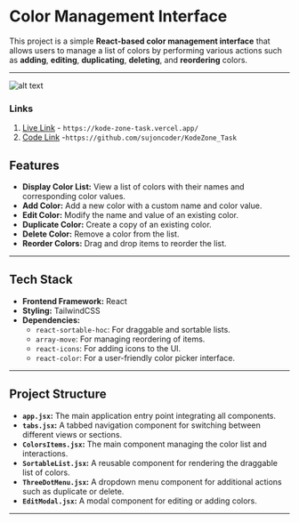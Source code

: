 # Color Management Interface

This project is a simple **React-based color management interface** that allows users to manage a list of colors by performing various actions such as **adding**, **editing**, **duplicating**, **deleting**, and **reordering** colors.

---
![alt text](https://i.ibb.co.com/P5m3qdT/color-edit.png)

### Links
1. [Live Link](https://kode-zone-task.vercel.app/) - `https://kode-zone-task.vercel.app/`
2. [Code Link](https://github.com/sujoncoder/KodeZone_Task) -`https://github.com/sujoncoder/KodeZone_Task`





## Features

- **Display Color List:** View a list of colors with their names and corresponding color values.
- **Add Color:** Add a new color with a custom name and color value.
- **Edit Color:** Modify the name and value of an existing color.
- **Duplicate Color:** Create a copy of an existing color.
- **Delete Color:** Remove a color from the list.
- **Reorder Colors:** Drag and drop items to reorder the list.

---

## Tech Stack

- **Frontend Framework:** React
- **Styling:** TailwindCSS
- **Dependencies:**  
  - `react-sortable-hoc`: For draggable and sortable lists.  
  - `array-move`: For managing reordering of items.  
  - `react-icons`: For adding icons to the UI.  
  - `react-color`: For a user-friendly color picker interface.

---

## Project Structure

- **`app.jsx`:** The main application entry point integrating all components.
- **`tabs.jsx`:** A tabbed navigation component for switching between different views or sections.
- **`ColorsItems.jsx`:** The main component managing the color list and interactions.
- **`SortableList.jsx`:** A reusable component for rendering the draggable list of colors.
- **`ThreeDotMenu.jsx`:** A dropdown menu component for additional actions such as duplicate or delete.
- **`EditModal.jsx`:** A modal component for editing or adding colors.

---